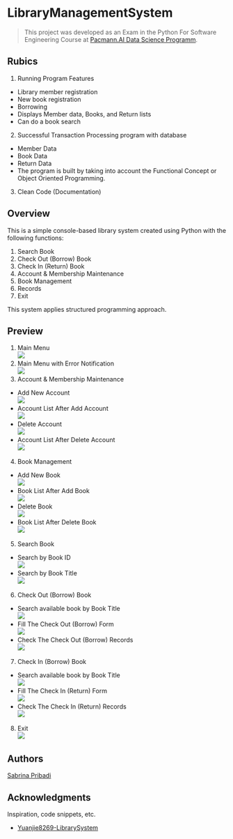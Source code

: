 # **LibraryManagementSystem**

> This project was developed as an Exam in the Python For Software Engineering Course at [Pacmann.AI Data Science Programm](https://pacmann.io/sekolah-data-science).

## Rubics

1. Running Program Features
  - Library member registration
  - New book registration
  - Borrowing
  - Displays Member data, Books, and Return lists
  - Can do a book search
2. Successful Transaction Processing program with database 
  - Member Data
  - Book Data
  - Return Data
  - The program is built by taking into account the Functional Concept or Object Oriented Programming.
3. Clean Code (Documentation)

## Overview

This is a simple console-based library system created using Python with the following functions:
1. Search Book
2. Check Out (Borrow) Book
3. Check In (Return) Book
4. Account & Membership Maintenance
5. Book Management
6. Records
7. Exit

This system applies structured programming approach.

## Preview
1. Main Menu <br> <img src="previews/MainMenu.png"><br>
2. Main Menu with Error Notification <br> <img src="previews/WrongNumbersInMainMenu.png"><br>
3. Account & Membership Maintenance 
  * Add New Account <br> <img src="previews/AddAccount.png"><br>
  * Account List After Add Account <br> <img src="previews/AccountListAfterAddAccount.png"><br>
  * Delete Account <br> <img src="previews/DeleteAccount.png"><br>
  * Account List After Delete Account <br> <img src="previews/AccountListAfterDeleteAccount.png"><br>
4. Book Management 
  * Add New Book <br> <img src="previews/AddNewBook.png"><br>
  * Book List After Add Book <br> <img src="previews/BookListAfterAddNewBook.png"><br>
  * Delete Book <br> <img src="previews/DeleteBook.png"><br>
  * Book List After Delete Book <br> <img src="previews/BookListAfterDeleteBook.png"><br>
5. Search Book
  * Search by Book ID <br> <img src="previews/SearchBookID.png"><br>
  * Search by Book Title <br> <img src="previews/SearchBookTitle.png"><br>
6. Check Out (Borrow) Book 
  * Search available book by Book Title <br> <img src="previews/BorrowSearchBookTitle.png"><br>
  * Fill The Check Out (Borrow) Form <br> <img src="previews/BorrowFillForm.png"><br>
  * Check The Check Out (Borrow) Records <br> <img src="previews/BorrowRecords.png"><br>
7. Check In (Borrow) Book 
  * Search available book by Book Title <br> <img src="previews/ReturnSearchBookTitle.png"><br>
  * Fill The Check In (Return) Form <br> <img src="previews/ReturnFillForm.png"><br>
  * Check The Check In (Return) Records <br> <img src="previews/ReturnRecords.png"><br>
8. Exit <br> <img src="previews/Exit.png"><br>

## Authors

[Sabrina Pribadi](https://www.linkedin.com/in/sabrinapribadi/)


## Acknowledgments

Inspiration, code snippets, etc.
* [Yuanjie8269-LibrarySystem](https://github.com/yuanjie8629/LibrarySystem/tree/12886d363664d102ec1ac8878728663af849ba50)
